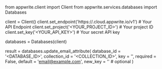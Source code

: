 from appwrite.client import Client
from appwrite.services.databases import Databases

client = Client()
client.set_endpoint('https://<REGION>.cloud.appwrite.io/v1') # Your API Endpoint
client.set_project('<YOUR_PROJECT_ID>') # Your project ID
client.set_key('<YOUR_API_KEY>') # Your secret API key

databases = Databases(client)

result = databases.update_email_attribute(
    database_id = '<DATABASE_ID>',
    collection_id = '<COLLECTION_ID>',
    key = '',
    required = False,
    default = 'email@example.com',
    new_key = '' # optional
)

